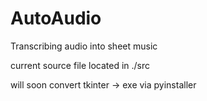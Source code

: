 # AutoAudio
Transcribing audio into sheet music

current source file located in ./src

will soon convert tkinter -> exe via pyinstaller
